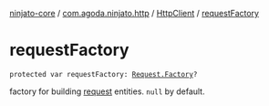 [ninjato-core](../../index.md) / [com.agoda.ninjato.http](../index.md) / [HttpClient](index.md) / [requestFactory](./request-factory.md)

# requestFactory

`protected var requestFactory: `[`Request.Factory`](../-request/-factory/index.md)`?`

factory for building [request](../-request/index.md) entities. `null` by default.

